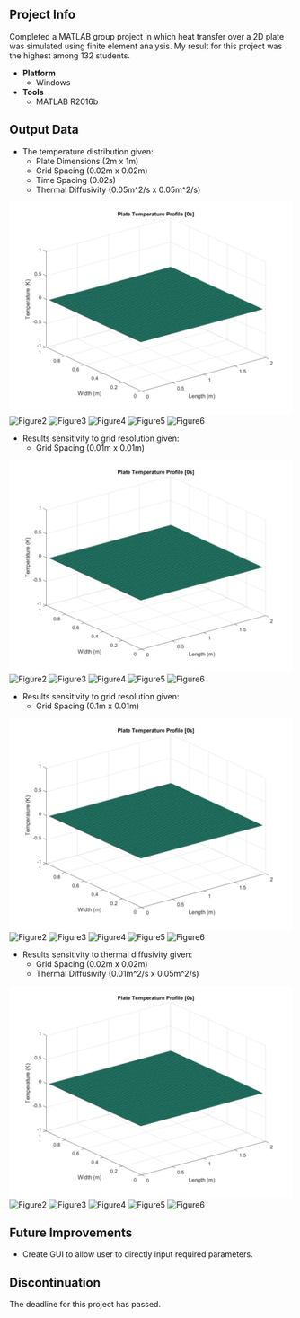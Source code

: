 ## Project Info
Completed a MATLAB group project in which heat transfer over a 2D plate was simulated using finite element analysis. My result for this project was the highest among 132 students.
* **Platform**
  * Windows
* **Tools**
  * MATLAB R2016b
  
## Output Data
* The temperature distribution given: 
  * Plate Dimensions (2m x 1m) 
  * Grid Spacing (0.02m x 0.02m)
  * Time Spacing (0.02s)
  * Thermal Diffusivity (0.05m^2/s x 0.05m^2/s)

![Figure1](/Graphs/MATLAB%20Q1/%231%20at%20time%20%5B0s%5D.png) ![Figure2]() ![Figure3]() ![Figure4]() ![Figure5]() ![Figure6]()

* Results sensitivity to grid resolution given:
  * Grid Spacing (0.01m x 0.01m)

![Figure1](/Graphs/MATLAB%20Q1/%231%20at%20time%20%5B0s%5D.png) ![Figure2]() ![Figure3]() ![Figure4]() ![Figure5]() ![Figure6]()

* Results sensitivity to grid resolution given:
  * Grid Spacing (0.1m x 0.01m)

![Figure1](/Graphs/MATLAB%20Q1/%231%20at%20time%20%5B0s%5D.png) ![Figure2]() ![Figure3]() ![Figure4]() ![Figure5]() ![Figure6]()

* Results sensitivity to thermal diffusivity given:
  * Grid Spacing (0.02m x 0.02m)
  * Thermal Diffusivity (0.01m^2/s x 0.05m^2/s)

![Figure1](/Graphs/MATLAB%20Q1/%231%20at%20time%20%5B0s%5D.png) ![Figure2]() ![Figure3]() ![Figure4]() ![Figure5]() ![Figure6]()

## Future Improvements
* Create GUI to allow user to directly input required parameters.

## Discontinuation
The deadline for this project has passed.
